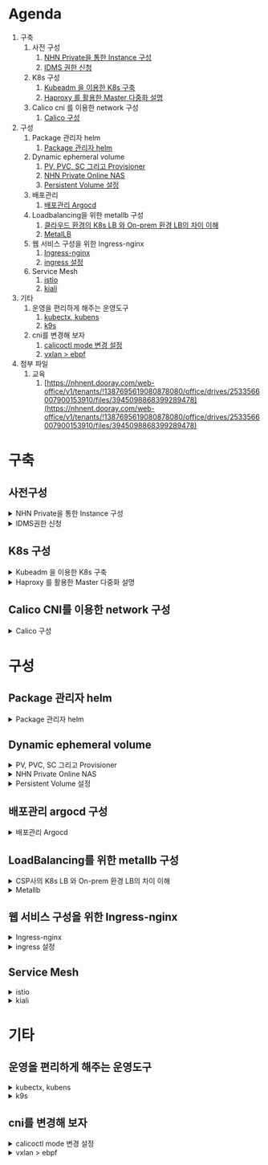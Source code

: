 # Agenda

1. 구축
    1. 사전 구성
        1. [NHN Private을 통한 Instance 구성](#NHN%20Priavate%EC%9D%84%20%ED%86%B5%ED%95%9C%20Instance%20%EA%B5%AC%EC%84%B1)
        2. [IDMS 권한 신청](#IDMS%20%EA%B6%8C%ED%95%9C%20%EC%8B%A0%EC%B2%AD)
    2. K8s 구성
        1. [Kubeadm 을 이용한 K8s 구축](#Kubeadm%20%EC%9D%84%20%EC%9D%B4%EC%9A%A9%ED%95%9C%20K8s%20%EA%B5%AC%EC%B6%95)
        2. [Haproxy 를 활용한 Master 다중화 설명](#Haproxy%20%EB%A5%BC%20%ED%99%9C%EC%9A%A9%ED%95%9C%20Master%20%EB%8B%A4%EC%A4%91%ED%99%94%20%EC%84%A4%EB%AA%85)
    3. Calico cni 를 이용한 network 구성
        1. [Calico 구성](#Calico%20%EA%B5%AC%EC%84%B1)
2. 구성
    1. Package 관리자 helm
        1. [Package 관리자 helm](#Package%20%EA%B4%80%EB%A6%AC%EC%9E%90%20helm)
    2. Dynamic ephemeral volume
        1. [PV, PVC, SC 그리고 Provisioner](#PV,%20PVC,%20SC%20%EA%B7%B8%EB%A6%AC%EA%B3%A0%20Provisioner)
        2. [NHN Private Online NAS](#NHN%20Private%20Online%20NAS)
        3. [Persistent Volume 설정](#Persistent%20Volume%20%EC%84%A4%EC%A0%95)
    3. 배포관리
        1. [배포관리 Argocd](#%EB%B0%B0%ED%8F%AC%EA%B4%80%EB%A6%AC%20Argocd)
    4. Loadbalancing을 위한 metallb 구성
        1. [클라우드 환경의 K8s LB 와 On-prem 환경 LB의 차이 이해](#%ED%81%B4%EB%9D%BC%EC%9A%B0%EB%93%9C%20%ED%99%98%EA%B2%BD%EC%9D%98%20K8s%20LB%20%EC%99%80%20On-prem%20%ED%99%98%EA%B2%BD%20LB%EC%9D%98%20%EC%B0%A8%EC%9D%B4%20%EC%9D%B4%ED%95%B4)
        2. [MetalLB](#MetalLB)
    5. 웹 서비스 구성을 위한 Ingress-nginx
        1. [Ingress-nginx](#Ingress-nginx)
        2. [ingress 설정](#ingress%20%EC%84%A4%EC%A0%95)
    6. Service Mesh
        1. [istio](#istio)
        2. [kiali](#kiali)
3. 기타
    1. 운영을 편리하게 해주는 운영도구
        1. [kubectx, kubens](#kubectx,%20kubens)
        2. [k9s](#k9s)
    2. cni를 변경해 보자
        1. [calicoctl mode 변경 설정](#calicoctl%20mode%20%EB%B3%80%EA%B2%BD%20%EC%84%A4%EC%A0%95)
        2. [vxlan > ebpf](#vxlan%20%3E%20ebpf)
4. 첨부 파일
    1. 교육
        1. <span style="color:rgb(34, 34, 34);">[https://nhnent.dooray.com/web-office/v1/tenants/!1387695619080878080/office/drives/2533566007900153910/files/3945098868399289478](https://nhnent.dooray.com/web-office/v1/tenants/!1387695619080878080/office/drives/2533566007900153910/files/3945098868399289478)</span>

# 구축

## 사전구성

<details>
  <summary>NHN Private을 통한 Instance 구성</summary>

### NHN Priavate을 통한 Instance 구성

* NHN Private Project 접속
* 좌측 메뉴에서 Compute > Instance 선택
    * ![Inline-image-2024-11-18 09.29.32.667.png](/files/3939170961361019406)
* 인스턴스 생성 > 원하는 OS이미지 버전 선택
    * ![Inline-image-2024-11-18 09.34.51.376.png](/files/3939173635124299937)
    * 가용성 영역 : 상관 없음
    * 인스턴스 이름 : btpa-onk8s-wa800
    * 인스턴스 타입 : v04-008-D100
        * ![Inline-image-2024-11-18 09.55.21.188.png](/files/3939183951615988995)
    * 네트워크 설정 (dmz, int, db)
        * ![Inline-image-2024-11-18 09.56.10.587.png](/files/3939184366360425269)
    * ![Inline-image-2024-11-18 09.56.41.791.png](/files/3939184633243886954)

</details>

<details>
  <summary>IDMS권한 신청</summary>

### IDMS 권한 신청

* [https://apms.nhnent.com/aprvDoc/draft/D059#null](https://apms.nhnent.com/aprvDoc/draft/D059#null)

</details>

## K8s 구성

<details>
  <summary>Kubeadm 을 이용한 K8s 구축</summary>

### Kubeadm 을 이용한 K8s 구축

* host file 및 iptables 정리

```
sed -i '/novalocal/d' /etc/hosts
sed -i '/ip6/d' /etc/hosts
update-alternatives --set iptables /usr/sbin/iptables-legacy
```

* 본인의 k8s hostname과 IP를 넣을 것

```
cat << EOF >> /etc/hosts
192.168.0.110  btpa-onk8s-ca818
192.168.0.92  btpa-onk8s-cb818
EOF
```

* Sysctl configuration

```
cat <<EOF >  /etc/sysctl.d/k8s.conf
net.bridge.bridge-nf-call-ip6tables = 1
net.bridge.bridge-nf-call-iptables = 1
EOF

chattr -i /etc/sysctl.conf
cat << EOT > /etc/sysctl.conf
net.ipv4.ip_forward = 1
EOT
chattr +i /etc/sysctl.conf
sysctl -p 

sysctl --system
```

* swapoff

```
swapoff -a
sed -i '/swap/s/^/#/g' /etc/fstab
```

* docker 설치

```
apt update

curl -s https://get.docker.com | sh
systemctl enable --now docker.service
```

* kubelet, kubeadm, kubectl 설치 (kubernetes.io docs Page 에서 한글 버전과 engilsh 버전이 다름)

```
apt-get install -y apt-transport-https ca-certificates curl gpg
curl -fsSL https://pkgs.k8s.io/core:/stable:/v1.33/deb/Release.key | sudo gpg --dearmor -o /etc/apt/keyrings/kubernetes-apt-keyring.gpg
echo 'deb [signed-by=/etc/apt/keyrings/kubernetes-apt-keyring.gpg] https://pkgs.k8s.io/core:/stable:/v1.33/deb/ /' | sudo tee /etc/apt/sources.list.d/kubernetes.list


apt update 

apt-get install -y kubelet kubeadm kubectl
apt-mark hold kubelet kubeadm kubectl

systemctl --now enable kubelet
```

* kubelet 및 docker 환경 설정

```
### 다만 아래 설정은 우리 k8s가 cri 로 docker 를 사용하지 않으므로, 필요 없음 
cat << EOF > /etc/docker/daemon.json
{
  "exec-opts": ["native.cgroupdriver=systemd"]
}
EOF
```

```
sed -i '3s/\/kubelet.conf/\/kubelet.conf --cgroup-driver=systemd/g' /usr/lib/systemd/system/kubelet.service.d/10-kubeadm.conf

mkdir -p /etc/containerd
containerd config default>/etc/containerd/config.toml
sed -i 's/SystemdCgroup = false/SystemdCgroup = true/g' /etc/containerd/config.toml

systemctl daemon-reload
systemctl restart docker kubelet containerd systemd-resolved
```

* Master node 설정
    * 설치 이후 나오는 Master/Woker node 추가 값은 24시간이 지나면 Token 이 만료 됨, 따라서 24시간이 지났을 경우 별도 명령어를 수행 하여 node 추가 하여야 함.

```
kubeadm init --control-plane-endpoint=`ip a s | grep 192.168. | awk '{print $2}' | cut -d "/" -f1`:6443 --pod-network-cidr=172.16.0.0/16 --upload-certs 
kubeadm init --control-plane-endpoint=자신의_haproxy_IP:6443 --pod-network-cidr=172.16.0.0/16 --upload-certs
```

### 설치 이후 작업

* Worker node 추가 (Master 노드에서 아래 커맨드 입력 후 결과 값을 Worker node 에서 입력)

```
kubeadm token create --print-join-command 
```

* Master node 추가 (Master 노드에서 아래 커맨드 입력 후 결과 값을 Worker node 에서 입력)

```
kubeadm token create --certificate-key $(kubeadm init phase upload-certs --upload-certs|tail -n 1) --print-join-command
```

* kubeconfig 파일 이동 (Master node 에서 입력)

```
  mkdir -p $HOME/.kube
  sudo cp -i /etc/kubernetes/admin.conf $HOME/.kube/config
  sudo chown $(id -u):$(id -g) $HOME/.kube/config
  
```

* 자동 완성 및 alias (\~/.bashrc 에 입력)

```
source <(kubectl completion bash)
complete -o default -F __start_kubectl k
alias k='/usr/bin/kubectl'
```

* Master 노드와 worker 노드

    | 역할 | Master 노드 | Worker 노드 |
    | --- | --------- | --------- |
    | 주요 역할 | 클러스터의 관리 및 제어 (Control Plane) | 애플리케이션 및 서비스 실행 |
    | @rows=4:컴포넌트 | \- kube\-apiserver: API 요청을 처리 | \- kubelet: 파드의 상태를 관리하고 노드에서 파드를 실행 |
    | \- kube\-controller\-manager: 클러스터 상태 관리 | \- kube\-proxy: 네트워크 트래픽 라우팅 |
    | \- kube\-scheduler: 파드를 적절한 노드에 스케줄링 | \- 실행 중인 파드\(Pod\) |
    | \- etcd: 클러스터 데이터를 저장 \(Key\-Value store\) | \- 클러스터의 실제 애플리케이션을 실행하는 노드 |
    | 주요 기능 | \- 클러스터 상태 모니터링 | \- 파드 실행 및 관리 |
    | @rows=3:서비스 노출 | \- 스케줄링 및 리소스 할당 | \- 서비스 및 애플리케이션의 네트워크 액세스 제공 |
    | \- 클러스터 API 제공 및 인증 처리 | \- 파드 상태 체크\, 로그 수집\, 노드 자원 활용 |
    | 클러스터 내부에서만 서비스 노출 (일반적으로 외부와 직접 연결 없음) | 서비스를 통해 외부와 연결 가능 (NodePort, LoadBalancer 등) |
    | 고가용성 | 클러스터 관리를 위한 노드. 여러 개의 Master 노드를 배치해 고가용성 보장 | 애플리케이션 배포를 위한 노드. 장애 발생 시, 다른 Worker 노드에서 서비스 지속 |
    | 에러 발생 시 | Master 노드가 죽으면, 클러스터 상태 변경이나 스케줄링에 영향 있음 | Worker 노드가 죽으면, 실행 중인 파드에 영향. 복제본을 통한 서비스 복구 가능 |

    <br>
* 재설치

```
kubeadm reset
```

</details>

<details>
  <summary>Haproxy 를 활용한 Master 다중화 설명</summary>

### Haproxy 를 활용한 Master 다중화 설명

* NHN Private 에서 상품 사용 할 때 (Network > Load Balancer > 로드 밸런서 생성 > L4 라우팅)
    * ![Inline-image-2024-11-18 14.42.31.139.png](/files/3939328487285782441)
    * ![Inline-image-2024-11-18 14.44.01.324.png](/files/3939329248912010659)
    * ![Inline-image-2024-11-18 14.45.20.651.png](/files/3939329908400479676)
* On-prem 환경에서 사용 할 때
    * ![Inline-image-2024-11-18 15.09.37.238.png](/files/3939342127562226654)
    * ![Inline-image-2024-11-18 15.10.02.434.png](/files/3939342339141265934)
    * 구성

    ```
    apt update 
    apt install haproxy  
    
    cat << EOF > /etc/haproxy/haproxy.cfg
    global
       maxconn      4096
       nbproc       2
       log          /dev/log local0
       log          /dev/log local1 notice
    
    defaults
       log global
       timeout http-request    10s
       timeout queue           1m
       timeout connect         10s
       timeout client          1m
       timeout server          1m
       timeout http-keep-alive 10s
       timeout check           10s
    
    frontend kubernetes-master-lb
       bind 0.0.0.0:6443
       option tcplog
       mode tcp
       default_backend kubernetes-master-nodes
    
    backend kubernetes-master-nodes
       mode tcp
       balance roundrobin
       option tcp-check
       option tcplog
       server {마스터서버Hostname} {마스터서버IP}:6443 check
    EOF
    
    ```

</details>

## Calico CNI를 이용한 network 구성

<details>
  <summary>Calico 구성</summary>

### Calico 구성

* k8s 내부에서의 네트워크 통신.
    * Pod to Pod
        * ![Inline-image-2024-11-27 10.24.46.891.png](/files/3945721753578263140)
    * 멀티노드 pod
        * ![Inline-image-2024-11-27 10.25.12.563.png](/files/3945721967362444653)
* CNI(Container Network Interface)란 무엇인가?
    * 컨테이너 간의 네트워킹을 제어할 수 있는 플러그인의 표준.
    * ![Inline-image-2024-11-18 15.32.14.413.png](/files/3939353511744532792)
    * 내 cidr  알아 보려면

    ```
    cat /etc/kubernetes/manifests/kube-controller-manager.yaml | grep cluster-cidr
    ```
    * Calico 설치

    ```
    kubectl create -f https://raw.githubusercontent.com/projectcalico/calico/v3.30.0/manifests/tigera-operator.yaml
    curl https://raw.githubusercontent.com/projectcalico/calico/v3.30.0/manifests/custom-resources.yaml -O
    kubectl create -f custom-resources.yaml
    ```

</details>

# 구성

## Package 관리자 helm

<details>
  <summary>Package 관리자 helm</summary>

### Package 관리자 helm

* helm 설치

```
mkdir helm
cd helm
curl https://raw.githubusercontent.com/helm/helm/master/scripts/get-helm-3 > get_helm.sh
chmod 700 get_helm.sh
./get_helm.sh
```

</details>

## Dynamic ephemeral volume

<details>
  <summary>PV, PVC, SC 그리고 Provisioner</summary>

### PV, PVC, SC 그리고 Provisioner

![k8s volume type](https://nhnent.dooray.com/files/3945146265007420586)

* PV (PersistentVolume)
    * K8s 클러스터 내의 저장소를 추상화한 객체이며 사용자가 데이터를 저장할 수 있는 실제 저장소, 볼륨 그 자체를 뜻함.
* PVC (PersistentVolumeClaim)
    * 사용자가 PV를 요청하기 위해 생성하는 K8s 객체.
    * PVC는 요청된 저장소 크기와 접근 모드를 기반으로 클러스터 내 사용가능한 PV를 검색하여 바인딩.
    * 사용하고 싶은 용량은 얼마인지, 읽기/쓰기는 어떤 모드로 설정하고 싶은지 등을 정해서 요청.
* SC (StorageClass)
    * 동적 PV 프로비저닝을 정의하는 객체
    * PVC가 특정 StorageClass 를 요청하면, 그에 따라 PV가 동적으로 생성 됨.
* Provisioner
    * PV를 동적으로 생성하는 백엔드 구성요소.
    * SC와 연결되어 동작하며, 설정에 따라 적절한 스토리지를 프로비저닝하고, PV를 자동생성함.
* ServiceAccount(SA)
* Role
    * 특정 Namespace 내에서 접근을 제어하는 권한을 정의하는 객체
* RoleBinding
    * Role 을 SA에게 연결하는 객체, Role 이 권한을 실제로 사용할 수 있도록 연결
* ClusterRole
    * Role 과 비슷하지만 Cluster 전체에 적용
* ClusterRoleBiding
    * Cluster Role 을 SA에게 연결하는 객체

</details>

<details>
  <summary>NHN Private Online NAS</summary>

### NHN Private Online NAS

* Private 에서 Online NAS 생성
    * ![Inline-image-2024-11-20 14.20.16.492.png](/files/3940766846961840725)
    * ![Inline-image-2024-11-20 14.20.41.593.png](/files/3940767057236626551)
    * ![Inline-image-2024-11-20 14.22.09.085.png](/files/3940767791891399620)
    * ![Inline-image-2024-11-20 14.22.38.424.png](/files/3940768037760857297)

</details>

</details>

<details>
  <summary>Persistent Volume 설정</summary>

### Persistent Volume 설정

* provisioner, sa, pvc 설정

```
cat << EOT > provisioner.yaml
kind: Deployment
apiVersion: apps/v1
metadata:
  name: nfs-pod-provisioner
spec:
  selector:
    matchLabels:
      app: nfs-pod-provisioner
  replicas: 1
  strategy:
    type: Recreate
  template:
    metadata:
      labels:
        app: nfs-pod-provisioner
    spec:
      serviceAccountName: nfs-pod-provisioner-sa # name of service account
      containers:
        - name: nfs-pod-provisioner
          image: k8s.gcr.io/sig-storage/nfs-subdir-external-provisioner:v4.0.2
          volumeMounts:
            - name: nfs-provisioner-volume
              mountPath: /persistentvolumes
          env:
            - name: PROVISIONER_NAME # do not change
              value: nfs-provisioner # SAME AS PROVISIONER NAME VALUE IN STORAGECLASS
            - name: NFS_SERVER # do not change
              value: 192.168.0.9 ## NAS 서버의 IP설정
            - name: NFS_PATH 
              value: /bpt-nas  # NAS 서버의 세부 Path 설정
      volumes:
       - name: nfs-provisioner-volume # same as volumemouts name
         nfs:
           server: 192.168.0.9
           path: /btp-nas
EOT
```

```
cat << EOT > sa.yaml
kind: ServiceAccount
apiVersion: v1
metadata:
  name: nfs-pod-provisioner-sa

---

kind: ClusterRole # Role of kubernetes
apiVersion: rbac.authorization.k8s.io/v1
metadata:
  name: nfs-provisioner-clusterRole
rules:
  - apiGroups: [""] # rules on persistentvolumes
    resources: ["persistentvolumes"]
    verbs: ["get", "list", "watch", "create", "delete"]
  - apiGroups: [""]
    resources: ["persistentvolumeclaims"]
    verbs: ["get", "list", "watch", "update"]
  - apiGroups: ["storage.k8s.io"]
    resources: ["storageclasses"]
    verbs: ["get", "list", "watch"]
  - apiGroups: [""]
    resources: ["events"]
    verbs: ["create", "update", "patch"]

---

kind: ClusterRoleBinding
apiVersion: rbac.authorization.k8s.io/v1
metadata:
  name: nfs-provisioner-rolebinding
subjects:
  - kind: ServiceAccount
    name: nfs-pod-provisioner-sa
    namespace: default
roleRef: # binding cluster role to service account
  kind: ClusterRole
  name: nfs-provisioner-clusterRole # name defined in clusterRole
  apiGroup: rbac.authorization.k8s.io

---

kind: Role
apiVersion: rbac.authorization.k8s.io/v1
metadata:
  name: nfs-pod-provisioner-otherRoles
rules:
  - apiGroups: [""]
    resources: ["endpoints"]
    verbs: ["get", "list", "watch", "create", "update", "patch"]

---

kind: RoleBinding
apiVersion: rbac.authorization.k8s.io/v1
metadata:
  name: nfs-pod-provisioner-otherRoles
subjects:
  - kind: ServiceAccount
    name: nfs-pod-provisioner-sa # same as top of the file
    # replace with namespace where provisioner is deployed
    namespace: default
roleRef:
  kind: Role
  name: nfs-pod-provisioner-otherRoles
  apiGroup: rbac.authorization.k8s.io
EOT
```

```
cat << EOT > pvc.yaml
apiVersion: v1
kind: PersistentVolumeClaim
metadata:
  name: nfs-pvc-volume
spec:
  storageClassName: nfs-sc # SAME NAME AS THE STORAGECLASS
  accessModes:
    - ReadWriteMany #  must be the same as PersistentVolume
  resources:
    requests:
      storage: 10Gi
EOT

cat << EOT > sc.yaml
apiVersion: storage.k8s.io/v1
kind: StorageClass
metadata:
  annotations:
    storageclass.kubernetes.io/is-default-class: "true"
  name: nfs-sc
provisioner: nfs-provisioner
parameters:
  archiveOnDelete: "false"
EOT
```

</details>

## 배포관리 argocd 구성

<details>
  <summary>배포관리 Argocd</summary>

### 배포관리 Argocd

* namespace 생성

```
kubectl create namespace argocd
```

* arogocd 설치

```
helm repo add argocd https://argoproj.github.io/argo-helm
helm install argocd argo/argo-cd --namespace argocd --create-namespace --set server.service.type=LoadBalancer

echo `kubectl get secrets argocd-initial-admin-secret -o jsonpath='{.data.password}' | base64 -d`
```

* argocd cli 설치

```
curl -sSL -o argocd-linux-amd64 https://github.com/argoproj/argo-cd/releases/latest/download/argocd-linux-amd64
sudo install -m 555 argocd-linux-amd64 /usr/local/bin/argocd
rm argocd-linux-amd64
```

* service type 변경 (다른 타입으로 변경 해야 한다면, 그때 사용)

```
 k patch svc argocd-server -n argocd -p '{"spec":{"type": "LoadBalancer"}}'
```

* NHN Private 일 경우에만 필요

```
 k patch service argocd-server -n argocd -p '{"metadata":{"annotations":{"service.beta.kubernetes.io/openstack-internal-load-balancer":"true"}}}'
```

* 기존 argocd helm 등록

```
argocd app create argocd --repo https://argoproj.github.io/argo-helm --helm-chart argo-cd --revision 3.35.4 --dest-server https://kubernetes.default.svc --dest-namespace argocd
```

</details>

## LoadBalancing를 위한 metallb 구성

<details>
  <summary>CSP사의 K8s LB 와 On-prem 환경 LB의 차이 이해</summary>

### 클라우드 환경의 K8s LB 와 On-prem 환경 LB의 차이 이해

* ![Inline-image-2024-11-21 07.37.26.840.png](/files/3941288871940747503)
* 클라우드 환경의 K8s의 경우 Service Type 으로 LB를 생성 할 경우, 자동으로 IP를 할당 하지만
    On-premises 환경에서는 별도로 로드밸런서를 구성해야 함, MetalLB는 이러한 기능을 담당.
* L2 (ARP), L3(BGP) 방식 모두 지원
* 동작방식
    1. 서비스 생성 및 IP할당
        * 사용자가 LB타입의 서비스를 생성하면, MetalLB가 요청을 감지
        * ConfigMap 에 정의된 IP풀에서 하나의 IP주소를 할당.
    2. IP 주소와 서비스 매핑
        * 할당된 IP주소를 할당 한 후 K8s API서버에 업데이트 함 (해당 IP는 외부에서 접근 가능)
* 외부 네트워크 전파 방식
    1. L2 mode (APR/NDP 기반), L3 mode(BGP)
        1. MetalLB는 선택된 IP주소를 ARP응답으로 브로드 캐스팅 함.
        2. 외부 클러이언트가 이 IP로 요청을 보내면, MetalLB가 리스닝 중인 노드로 전달.
        3. 해당 요청은 K8s 의 서비스 및 Pod 로 라우팅.

</details>

<details>
  <summary>Metallb</summary>

### MetalLB

* stricARP 설정 변경 (IP충돌 방지 및 라우팅 문제 해결)

```
kubectl edit configmap -n kube-system kube-proxy
```

* metalLB 설치

```
kubectl apply -f https://raw.githubusercontent.com/metallb/metallb/v0.14.9/config/manifests/metallb-native.yaml
```

```
cat << EOF >> l2.yaml
apiVersion: metallb.io/v1beta1
kind: L2Advertisement
metadata:
  name: l2-advert
  namespace: metallb-system
EOF

cat << EOF >> ipaddress.yaml
apiVersion: metallb.io/v1beta1
kind: IPAddressPool
metadata:
  name: production
  namespace: metallb-system
spec:
  addresses:
  - 할당받은 LB IP
EOF
```

* MetalLB 설정에서 고민해봐야 할 점
    * \- \!\[Inline\-image\-2024\-11\-25 10\.45\.46\.972\.png\]\(/files/3944282770093802931\)
    * \- \!\[Inline\-image\-2024\-11\-25 10\.46\.17\.598\.png\]\(/files/3944283025647695911\)

</details>

## 웹 서비스 구성을 위한 Ingress-nginx

<details>
  <summary>Ingress-nginx</summary>

### Ingress-nginx

* dns 신규 신청
    * [https://apms.nhnent.com/aprvDoc/draft/D075](https://apms.nhnent.com/aprvDoc/draft/D075)
    * ![Inline-image-2024-11-20 14.43.35.188.png](/files/3940778580357188662)
* ingress-nginx 구성

```
helm upgrade --install ingress-nginx ingress-nginx \
  --repo https://kubernetes.github.io/ingress-nginx \
  --namespace ingress-nginx --create-namespace
```

![Inline-image-2024-11-20 15.22.34.159.png](/files/3940798201814006214)
![Inline-image-2024-11-20 15.26.28.555.png](/files/3940800167133569728)
![Inline-image-2024-11-20 15.29.55.591.png](/files/3940801903612997695)
![Inline-image-2024-11-25 13.48.31.905.png](/files/3944374749061738258)

</details>

<details>
  <summary>ingress 설정</summary>

### ingress 설정

* 기본 ingress 구성

```
apiVersion: networking.k8s.io/v1
kind: Ingress
metadata:
  name: argocd-ingress
  namespace: argocd
  annotations:
    nginx.ingress.kubernetes.io/force-ssl-redirect: "true"
    nginx.ingress.kubernetes.io/backend-protocol: "HTTPS"
spec:
  ingressClassName: nginx
  rules:
  - host: argocd.toastmaker.net
    http:
      paths:
      - path: /
        pathType: Prefix
        backend:
          service:
            name: argocd-server
            port:
              number: 443
```

* tls 설정

```
  tls:
  - hosts:
    - argocd-btpa819.toastmaker.net
    secretName: argocd-tls
```

```
kubectl create secret tls argocd-tls --cert=/path/to/tls.crt --key=/path/to/tls.key
```

* default tls 설정

```
spec.spec.containers: args 에 
--default-ssl-certificate=default/default-tls
추가
```

</details>

## Service Mesh

<details>
  <summary>istio</summary>

### istio

* Service Mesh 란?
    * MSA 서비스간 통신을 제어, 관찰, 보안 강화하는데 사용하는 인프라 계층. 마이크로 서비스간의 네트워크 통신을 효율적이고 안전하게 관리 하도록 설계됨.
    * 서비스 간 통신 관리
        * 요청 라우팅, 로드 밸런싱, 서비스 디스커버리 지원.
    * 보안 강화
        * 서비스 간의 통신에 TLS 암호화를 적용하여 안전한 데이터 전송 보장.
        * 서비스 간 인증 및 권한 부여
    * 관찰 및 모니터링
        * 요청 트래픽, 응답 속도, 에러율 등의 실시간 모니터링 가능.
        * 분산 트레이싱 및 로그 수집을 통해 문제 진단.
    * 정책 관리
        * 트래픽 제어 및 액세스 제어 정책 적용.
* Istio 설치

```
curl -L https://istio.io/downloadIstio | sh -

ln -s /root/istio-1.24.0/bin/istioctl /usr/local/bin/istioctl

istioctl install --set profile=demo
```

* istio 제거

```
istioctl uninstall --purge
```

</details>

<details>
  <summary>kiali</summary>

### kiali

* kiali 설치

```
k apply -f /root/istio-1.24.0/samples/addons/kiali.yaml
```

</details>

# 기타

## 운영을 편리하게 해주는 운영도구

<details>
  <summary>kubectx, kubens</summary>

### kubectx, kubens

* kubectx, kubens 설치

```
git clone https://github.com/ahmetb/kubectx /opt/kubectx
ln -s /opt/kubectx/kubectx /usr/local/bin/kubectx
ln -s /opt/kubectx/kubens /usr/local/bin/kubens
```

</details>

<details>
  <summary>k9s</summary>

### k9s

* 설치

```
curl -sS https://webinstall.dev/k9s | bash
cat << EOF >> /etc/profile
## k9s setting
export TERM=xterm-256color 
EOF
```

</details>


## cni를 변경해 보자

<details>
  <summary>calicoctl mode 변경 설정</summary>

### calico mode 변경 설정

* vxlan 과 ebpf 설정의 장단점
    ![Inline-image-2024-11-25 10.19.04.408.png](/files/3944269325342959926)
* calicoctl install

```
curl -L https://github.com/projectcalico/calico/releases/download/v3.29.0/calicoctl-linux-amd64 -o /root/cni/calicoctl
ln -s /root/cni/calicoctl /usr/local/bin/calicoctl
chmod +x /usr/local/bin/calicoctl
```

* k8s 내 IP CIDR 및 IP사용량 확인

```
calicoctl ipam show
```

</details>

<details>
<summary>vxlan > ebpf</summary>

### vxlan > ebpf

* ebpf 변경

```
cat << EOF >> ./tigera-ebpf.yaml
kind: ConfigMap
apiVersion: v1
metadata:
  name: kubernetes-services-endpoint
  namespace: tigera-operator
data:
  KUBERNETES_SERVICE_HOST: '<API server host>'
  KUBERNETES_SERVICE_PORT: '<API server port>'
EOF
```

* calico-system 모니터링

```
watch kubectl get pods -n calico-system
```

* kube-proxy 제거

```
kubectl patch ds -n kube-system kube-proxy -p '{"spec":{"template":{"spec":{"nodeSelector":{"non-calico": "true"}}}}}'
kubectl patch felixconfiguration default --patch='{"spec": {"bpfKubeProxyIptablesCleanupEnabled": false}}'
```

* enable bpf mode

```
kubectl patch installation.operator.tigera.io default --type merge -p '{"spec":{"calicoNetwork":{"linuxDataplane":"BPF"}}}'
```

* 정리
    * 명확하게 말하면 vxlan 은 터널링 기술 방식이며, ebpf 는 정책처리 방식, 따라서 vxlan과 ebpf 를 동시에 사용 가능 할 수도, 단독으로 ebpf 방식으로만 사용할 수도 있음.

</details>